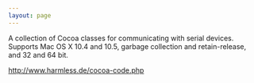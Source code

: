 ```yaml
---
layout: page
---
```


A collection of Cocoa classes for communicating with serial devices. Supports Mac OS X 10.4 and 10.5, garbage collection and retain-release, and 32 and 64 bit.

http://www.harmless.de/cocoa-code.php
